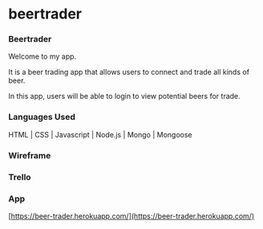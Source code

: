 # beertrader

### Beertrader

Welcome to my app.

It is a beer trading app that allows users to connect and trade all kinds of beer.

In this app, users will be able to login to view potential beers for trade. 

### Languages Used

HTML  |  CSS  |  Javascript  |  Node.js  |  Mongo  |  Mongoose  

### Wireframe


### Trello


### App

[https://beer-trader.herokuapp.com/](https://beer-trader.herokuapp.com/)
